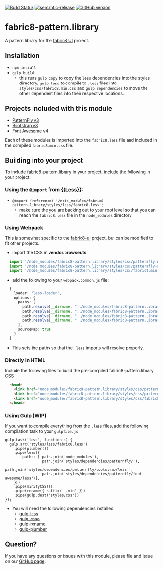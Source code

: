 [![Build Status](https://travis-ci.org/mindreeper2420/fabric8-pattern.library.svg?branch=master)](https://travis-ci.org/AdamJ/fabric8-pattern.library)
[![semantic-release](https://img.shields.io/badge/%20%20%F0%9F%93%A6%F0%9F%9A%80-semantic--release-e10079.svg)](https://github.com/semantic-release/semantic-release)
[![GitHub version](https://badge.fury.io/gh/AdamJ%2Ffabric8-pattern.library.svg)](https://badge.fury.io/gh/AdamJ%2Ffabric8-pattern.library)

# fabric8-pattern.library
A pattern library for the [fabric8 UI](https://github.com/fabric8-ui/fabric8-ui) project.

## Installation
- `npm install`
- `gulp build`
  - this runs `gulp copy` to copy the `less` dependencies into the styles directory, `gulp less` to compile to `.less` files into `styles/css/fabric8.min.css` and `gulp dependencies` to move the other dependent files into their respective locations.

## Projects included with this module
* [PatternFly v3](https://github.com/patternfly/patternfly)
* [Bootstrap v3](https://github.com/twbs/bootstrap/tree/master)
* [Font Awesome v4](https://github.com/FortAwesome/Font-Awesome)

Each of these modules is imported into the `fabric8.less` file and included in the compiled `fabric8.min.css` file.

## Building into your project
To include fabric8-pattern.library in your project, include the following in your project:

### Using the `@import` from [{{Less}}](http://lesscss.org/features/#import-directives-feature):
  - `@import (reference) '/node_modules/fabric8-pattern.library/styles/less/fabric8.less';`
    - make sure the you are backing out to your root level so that you can reach the `fabric8.less` file in the `node_modules` directory

### Using Webpack

This is somewhat specific to the [fabric8-ui](https://github.com/fabric8-ui/fabric8-ui) project, but can be modified to fit other projects.

  - import the CSS in **vendor.browser.ts**
  ``` typescript
    import '/node_modules/fabric8-pattern.library/styles/css/patternfly.min.css';
    import '/node_modules/fabric8-pattern.library/styles/css/patternfly-additions.min.css';
    import '/node_modules/fabric8-pattern.library/styles/css/fabric8.min.css';
  ```
  - add the following to your `webpack.common.js` file:
  ``` typescript
    {
      loader: 'less-loader',
      options: {
        paths: [
          path.resolve(__dirname, "../node_modules/fabric8-pattern.library/styles/dependencies"),
          path.resolve(__dirname, "../node_modules/fabric8-pattern.library/styles/dependencies/patternfly/"),
          path.resolve(__dirname, "../node_modules/fabric8-pattern.library/styles/dependencies/patternfly/bootstrap/less"),
          path.resolve(__dirname, "../node_modules/fabric8-pattern.library/styles/dependencies/patternfly/font-awesome/less"),
        ],
        sourceMap: true
      }
    }
  ```
  - This sets the paths so that the `.less` imports will resolve properly.

### Directly in HTML

Include the following files to build the pre-compiled fabric8-pattern.library CSS
``` html
  <head>
    <link href="node_modules/fabric8-pattern.library/styles/css/patternfly.min.css" rel="stylesheet">
    <link href="node_modules/fabric8-pattern.library/styles/css/patternfly-additions.min.css" rel="stylesheet">
    <link href="node_modules/fabric8-pattern.library/styles/css/fabric8.min.css" rel="stylesheet">
  </head>
```

### Using Gulp (WIP)

If you want to compile everything from the `.less` files, add the following compilation task to your `gulpfile.js`
``` less
gulp.task('less', function () {
  gulp.src('styles/less/fabric8.less')
    .pipe(plumber())
    .pipe(less({
        paths: [ path.join('node_modules'),
                 path.join('styles/dependencies/patternfly/'),
                 path.join('styles/dependencies/patternfly/bootstrap/less'),
                 path.join('styles/dependencies/patternfly/font-awesome/less')],
    }))
    .pipe(minifyCSS())
    .pipe(rename({ suffix: '.min' }))
    .pipe(gulp.dest('styles/css'))
});
```
  - You will need the following dependencies installed:
    - [gulp-less](https://www.npmjs.com/package/gulp-less)
    - [gulp-csso](https://www.npmjs.com/package/gulp-csso)
    - [gulp-rename](https://www.npmjs.com/package/gulp-rename)
    - [gulp-plumber](https://www.npmjs.com/package/gulp-plumber)

## Question?
If you have any questions or issues with this module, please file and issue on our [GitHub page](https://github.com/AdamJ/fabric8-pattern.library/issues).
